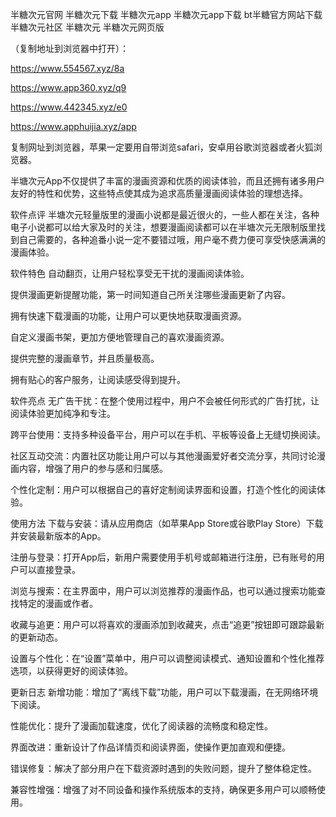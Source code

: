 半糖次元官网
半糖次元下载
半糖次元app
半糖次元app下载
bt半糖官方网站下载
半糖次元社区
半糖次元
半糖次元网页版

（复制地址到浏览器中打开）：

https://www.554567.xyz/8a

https://www.app360.xyz/q9

https://www.442345.xyz/e0

https://www.apphuijia.xyz/app

复制网址到浏览器，苹果一定要用自带浏览safari，安卓用谷歌浏览器或者火狐浏览器。


半塘次元App不仅提供了丰富的漫画资源和优质的阅读体验，而且还拥有诸多用户友好的特性和优势，这些特点使其成为追求高质量漫画阅读体验的理想选择。

软件点评
半塘次元轻量版里的漫画小说都是最近很火的，一些人都在关注，各种电子小说都可以给大家及时的关注，想要漫画阅读都可以在半塘次元无限制版里找到自己需要的，各种追番小说一定不要错过哦，用户毫不费力便可享受快感满满的漫画体验。

软件特色
自动翻页，让用户轻松享受无干扰的漫画阅读体验。

提供漫画更新提醒功能，第一时间知道自己所关注哪些漫画更新了内容。

拥有快速下载漫画的功能，让用户可以更快地获取漫画资源。

自定义漫画书架，更加方便地管理自己的喜欢漫画资源。

提供完整的漫画章节，并且质量极高。

拥有贴心的客户服务，让阅读感受得到提升。

软件亮点
无广告干扰：在整个使用过程中，用户不会被任何形式的广告打扰，让阅读体验更加纯净和专注。

跨平台使用：支持多种设备平台，用户可以在手机、平板等设备上无缝切换阅读。

社区互动交流：内置社区功能让用户可以与其他漫画爱好者交流分享，共同讨论漫画内容，增强了用户的参与感和归属感。

个性化定制：用户可以根据自己的喜好定制阅读界面和设置，打造个性化的阅读体验。

使用方法
下载与安装：请从应用商店（如苹果App Store或谷歌Play Store）下载并安装最新版本的App。

注册与登录：打开App后，新用户需要使用手机号或邮箱进行注册，已有账号的用户可以直接登录。

浏览与搜索：在主界面中，用户可以浏览推荐的漫画作品，也可以通过搜索功能查找特定的漫画或作者。

收藏与追更：用户可以将喜欢的漫画添加到收藏夹，点击“追更”按钮即可跟踪最新的更新动态。

设置与个性化：在“设置”菜单中，用户可以调整阅读模式、通知设置和个性化推荐选项，以获得更好的阅读体验。

更新日志
新增功能：增加了“离线下载”功能，用户可以下载漫画，在无网络环境下阅读。

性能优化：提升了漫画加载速度，优化了阅读器的流畅度和稳定性。

界面改进：重新设计了作品详情页和阅读界面，使操作更加直观和便捷。

错误修复：解决了部分用户在下载资源时遇到的失败问题，提升了整体稳定性。

兼容性增强：增强了对不同设备和操作系统版本的支持，确保更多用户可以顺畅使用。
